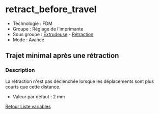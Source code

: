 # retract_before_travel

- Technologie : FDM
- Groupe : Réglage de l'imprimante
- Sous groupe : [Extrudeuse](../printer_settings/printer_settings.md#extrudeuse) - [Rétraction](../printer_settings/printer_settings.md#rétraction)
- Mode : Avancé

##  Trajet minimal après une rétraction

### Description

La rétraction n'est pas déclenchée lorsque les déplacements sont plus courts que cette distance.

* Valeur par défaut : 2 mm

[Retour Liste variables](variable_list.md)